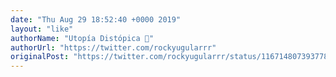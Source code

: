 ```yaml
---
date: "Thu Aug 29 18:52:40 +0000 2019"
layout: "like"
authorName: "Utopía Distópica 💚"
authorUrl: "https://twitter.com/rockyugularrr"
originalPost: "https://twitter.com/rockyugularrr/status/1167148073937788928"
---
```

